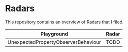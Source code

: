 # Radars

This repository contains an overview of Radars that I filed.

Playground | Radar
------- | ----------------:
UnexpectedPropertyObserverBehaviour  |  TODO
